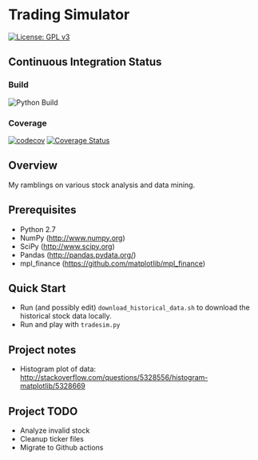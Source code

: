 # Trading Simulator

[![License: GPL v3](https://img.shields.io/badge/License-GPLv3-blue.svg)](https://www.gnu.org/licenses/gpl-3.0)

## Continuous Integration Status

### Build
![Python Build](https://github.com/mathieugouin/tradesim/workflows/Python%20Build/badge.svg)

### Coverage
[![codecov](https://codecov.io/gh/mathieugouin/tradesim/branch/master/graph/badge.svg)](https://codecov.io/gh/mathieugouin/tradesim/branch/master)
[![Coverage Status](https://coveralls.io/repos/github/mathieugouin/tradesim/badge.svg?branch=master)](https://coveralls.io/github/mathieugouin/tradesim?branch=master)

## Overview

My ramblings on various stock analysis and data mining.

## Prerequisites

-   Python 2.7
-   NumPy (<http://www.numpy.org>)
-   SciPy (<http://www.scipy.org>)
-   Pandas (<http://pandas.pydata.org/>)
-   mpl_finance (<https://github.com/matplotlib/mpl_finance>)

## Quick Start
-   Run (and possibly edit) `download_historical_data.sh` to download the historical stock data locally.
-   Run and play with `tradesim.py`

## Project notes

-   Histogram plot of data: <http://stackoverflow.com/questions/5328556/histogram-matplotlib/5328669>

## Project TODO
-   Analyze invalid stock
-   Cleanup ticker files
-   Migrate to Github actions
